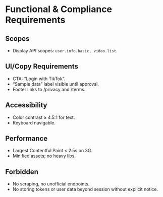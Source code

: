# Functional & Compliance Requirements

## Scopes
- Display API scopes: `user.info.basic, video.list`.

## UI/Copy Requirements
- CTA: “Login with TikTok”.
- “Sample data” label visible until approval.
- Footer links to /privacy and /terms.

## Accessibility
- Color contrast ≥ 4.5:1 for text.
- Keyboard navigable.

## Performance
- Largest Contentful Paint < 2.5s on 3G.
- Minified assets; no heavy libs.

## Forbidden
- No scraping, no unofficial endpoints.
- No storing tokens or user data beyond session without explicit notice.
